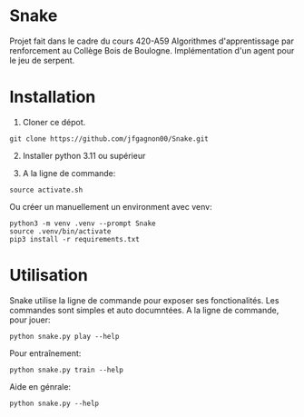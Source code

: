 # Snake

Projet fait dans le cadre du cours 420-A59 Algorithmes d'apprentissage par renforcement au Collège Bois de Boulogne. Implémentation d'un agent pour le jeu de serpent.

# Installation

1. Cloner ce dépot.

```
git clone https://github.com/jfgagnon00/Snake.git
```

2. Installer python 3.11 ou supérieur

3. A la ligne de commande:

```
source activate.sh
```

Ou créer un manuellement un environment avec venv:

```
python3 -m venv .venv --prompt Snake
source .venv/bin/activate
pip3 install -r requirements.txt
```

# Utilisation

Snake utilise la ligne de commande pour exposer ses fonctionalités. Les commandes sont simples et auto documntées. A la ligne de commande, pour jouer:

```
python snake.py play --help
```

Pour entraînement:

```
python snake.py train --help
```

Aide en génrale:

```
python snake.py --help
```